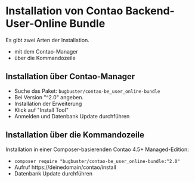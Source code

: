 # Installation von Contao Backend-User-Online Bundle

Es gibt zwei Arten der Installation.

* mit dem Contao-Manager 
* über die Kommandozeile


## Installation über Contao-Manager

* Suche das Paket: `bugbuster/contao-be_user_online-bundle`
* Bei Version "^2.0" angeben.
* Installation der Erweiterung
* Klick auf "Install Tool"
* Anmelden und Datenbank Update durchführen


## Installation über die Kommandozeile

Installation in einer Composer-basierenden Contao 4.5+ Managed-Edition:

* `composer require "bugbuster/contao-be_user_online-bundle:^2.0"`
* Aufruf https://deinedomain/contao/install
* Datenbank Update durchführen
